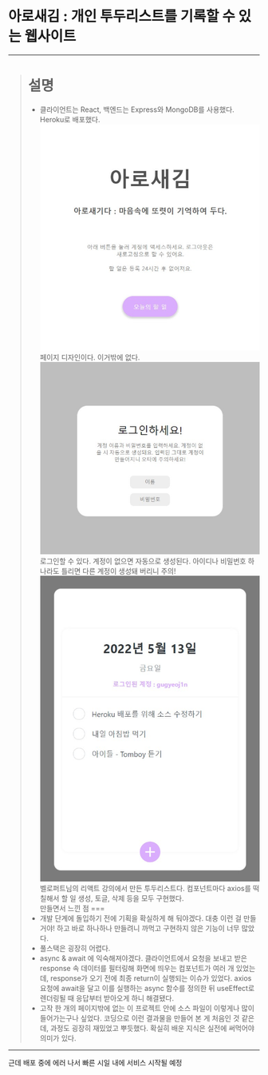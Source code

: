 아로새김 : 개인 투두리스트를 기록할 수 있는 웹사이트
=

* * *

> 설명
> ===
> * 클라이언트는 React, 백엔드는 Express와 MongoDB를 사용했다. Heroku로 배포했다.   
![landing](prevImages/92C2C3B8-C523-4133-BB4D-872D73EA7E94.jpeg)   
> 페이지 디자인이다. 이거밖에 없다.   
![login](prevImages/97322654-2F41-471D-A9D6-D682817D8228.jpeg)   
> 로그인할 수 있다. 계정이 없으면 자동으로 생성된다. 아이디나 비밀번호 하나라도 틀리면 다른 계정이 생성돼 버리니 주의!   
![main](prevImages/A623D11F-1F51-4177-88BD-1B463C56DDFD.jpeg)   
> 벨로퍼트님의 리액트 강의에서 만든 투두리스트다. 컴포넌트마다 axios를 떡칠해서 할 일 생성, 토글, 삭제 등을 모두 구현했다.   
> 만들면서 느낀 점
> ===
> * 개발 단계에 돌입하기 전에 기획을 확실하게 해 둬야겠다. 대충 이런 걸 만들 거야! 하고 바로 하나하나 만들려니 까먹고 구현하지 않은 기능이 너무 많았다.
> * 풀스택은 굉장히 어렵다.
> * async & await 에 익숙해져야겠다. 클라이언트에서 요청을 보내고 받은 response 속 데이터를 필터링해 화면에 띄우는 컴포넌트가 여러 개 있었는데, response가 오기 전에 최종 return이 실행되는 이슈가 있었다. axios 요청에 await을 달고 이를 실행하는 async 함수를 정의한 뒤 useEffect로 렌더링될 때 응답부터 받아오게 하니 해결됐다.
> * 고작 한 개의 페이지밖에 없는 이 프로젝트 안에 소스 파일이 이렇게나 많이 들어가는구나 싶었다. 코딩으로 이런 결과물을 만들어 본 게 처음인 것 같은데, 과정도 굉장히 재밌었고 뿌듯했다. 확실히 배운 지식은 실전에 써먹어야 의미가 있다.

* * *
근데 배포 중에 에러 나서 빠른 시일 내에 서비스 시작될 예정
